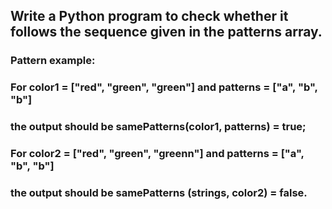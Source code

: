 ## Write a Python program to check whether it follows the sequence given in the patterns array.

### Pattern example:
### For color1 = ["red", "green", "green"] and patterns = ["a", "b", "b"]
### the output should be samePatterns(color1, patterns) = true;
### For color2 = ["red", "green", "greenn"] and patterns = ["a", "b", "b"]
### the output should be samePatterns (strings, color2) = false.
